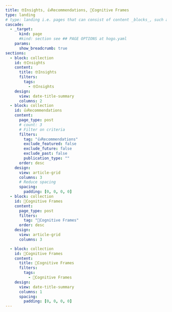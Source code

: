 ```yaml
---
title: 🤓Insights, 👍Recommendations, 🧠Cognitive Frames
type: landing
# type: landing i.e. pages that can consist of content _blocks_, such as the **homepage**
cascade:
  - _target:
      kind: page
      #kind: section see ## PAGE OPTIONS at hogo.yaml
    params:
      show_breadcrumb: true
sections:
  - block: collection
    id: 🤓Insights
    content:
      title: 🤓Insights
      filters:
        tags:
          - 🤓Insights
    design:
      view: date-title-summary
      columns: 2
  - block: collection
    id: 👍Recommendations
    content:
      page_type: post
      # count: 3
      # Filter on criteria
      filters:
        tag: "👍Recommendations"
        exclude_featured: false
        exclude_future: false
        exclude_past: false
        publication_type: ""
      order: desc
    design:
      view: article-grid
      columns: 3
      # Reduce spacing
      spacing:
        padding: [0, 0, 0, 0]
  - block: collection
    id: 🧠Cognitive Frames
    content:
      page_type: post
      filters:
        tag: "🧠Cognitive Frames"
      order: desc
    design:
      view: article-grid
      columns: 3

  - block: collection
    id: 🧠Cognitive Frames
    content:
      title: 🧠Cognitive Frames
      filters:
        tags:
          - 🧠Cognitive Frames
    design:
      view: date-title-summary
      columns: 1
      spacing:
        padding: [0, 0, 0, 0]
---
```



<!-- [🧱 Build your pages with blocks: no-code required! | Hugo Blox Docs](https://docs.hugoblox.com/getting-started/page-builder/#listing-view) -->
<style>
article.prose > h1 {
  font-size: 1.25rem;
  font-weight: 700;
}
</style>